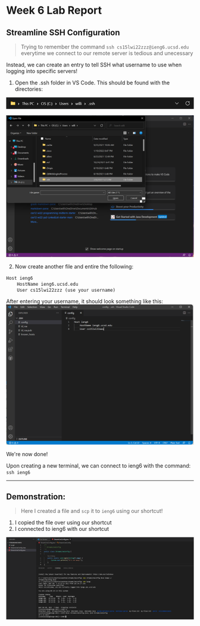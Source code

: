 # Week 6 Lab Report
## Streamline SSH Configuration
> Trying to remember the command `ssh cs15lwi22zzz@ieng6.ucsd.edu` everytime we connect to our remote server is tedious and unecessary

Instead, we can create an entry to tell SSH what username to use when logging into specific servers!

1. Open the .ssh folder in VS Code. This should be found with the directories: 

![Image](screenshots_LR3\configDirectory.png)

![Image](screenshots_LR3\openingSSHFolder.png)

2. Now create another file and entire the following:

```
Host ieng6
    HostName ieng6.ucsd.edu
    User cs15lwi22zzz (use your username)
```
After entering your username, it should look something like this:
![Image](screenshots_LR3\myConfigFile.png)

We're now done!

Upon creating a new terminal, we can connect to ieng6 with the command:
`ssh ieng6`

---

## Demonstration:

> Here I created a file and `scp` it to `ieng6` using our shortcut!

1. I copied the file over using our shortcut
2. I connected to ieng6 with our shortcut

![Image](screenshots_LR3\scpFileStreamLine.png)